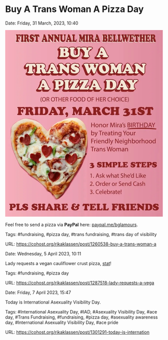 # Buy A Trans Woman A Pizza Day

Date: Friday, 31 March, 2023, 10:40

![Pink poster  FIRST ANNUAL MIRA BELLWEATHER BUY A TRANS WOMAN A PIZZA DAY (OR OTHER FOOD OF HER CHOICE)  FRIDAY, MARCH 31ST  Honor Mira's BIRTHDAY (underlined) by Treating Your Friendly Neighborhood Trans Woman  3 SIMPLE STEPS  1. Ask what She'd Like  2. Order or Send Cash  3. Celebrate!  PLS SHARE & TELL FRIENDS  Picture of a heart-shaped pizza"](https://github.com/rikaklassen/Cohost/blob/bd156fa9f2b381230bde3d8ebe00b5bdeca6e90d/pictures/Fsj00fkWAAIZye2.webp)

Feel free to send a pizza via **PayPal** here: [paypal.me/bglamours](https://paypal.me/bglamours).

Tags: #fundraising, #pizza day, #trans fundraising, #trans day of visibility

URL: https://cohost.org/rikaklassen/post/1260538-buy-a-trans-woman-a

Date: Wednesday, 5 April 2023, 10:11

Lady requests a vegan cauliflower crust pizza, [stat](paypal.me/bglamours)!

Tags: #fundraising, #pizza day

URL: https://cohost.org/rikaklassen/post/1287518-lady-requests-a-vega

Date: Friday, 7 April 2023, 15:47

Today is International Asexuality Visibility Day.

Tags: #International Asexuality Day, #IAD, #Asexuality Visibility Day, #ace day, #Trans Fundraising, #fundraising, #pizza day, #asexuality awareness day, #International Asexuality Visibility Day, #ace pride

URL: https://cohost.org/rikaklassen/post/1301291-today-is-internation
<!--
If you apperciate the blog post, please consider contributing to the puppy fund: https://www.paypal.me/bglamours.
-->
